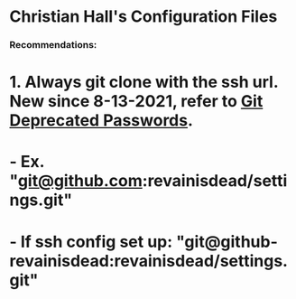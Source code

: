 # Christian Hall's Configuration Files

### Recommendations:
# 1. Always git clone with the ssh url. New since 8-13-2021, refer to [Git Deprecated Passwords].
#     - Ex. "git@github.com:revainisdead/settings.git"
#     - If ssh config set up: "git@github-revainisdead:revainisdead/settings.git"

[//]: # (Reference Links)
    [Git Deprecated Passwords]: <https://github.blog/changelog/2021-08-12-git-password-authentication-is-shutting-down/>
